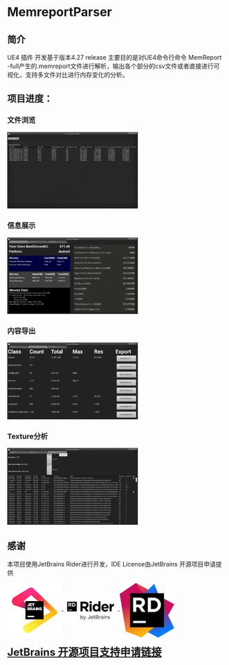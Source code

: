 # MemreportParser

## 简介

UE4 插件
开发基于版本4.27 release
主要目的是对UE4命令行命令 MemReport -full产生的.memreport文件进行解析，输出各个部分的csv文件或者直接进行可视化，支持多文件对比进行内存变化的分析。

## 项目进度：

### 文件浏览

[//]: # (Img/Browser.png)
<a href="Img/Browser.png"><img src="Img/Browser.png" alt="browser" style="max-width:60%;" /></a>

### 信息展示

[//]: # (Img/StatTab.png)
<a href="Img/StatTab.png"><img src="Img/StatTab.png" alt="StatTab" style="max-width:60%;" /></a>

### 内容导出
    
[//]: # (Img/ExportTab.png)
<a href="Img/ExportTab.png"><img src="Img/ExportTab.png" alt="ExportTab" style="max-width:60%;" /></a>

### Texture分析

[//]: # (Img/TextureTab.png)
<a href="Img/TextureTab.png"><img src="Img/TextureTab.png" alt="TextureTab" style="max-width:60%;" /></a>

## **感谢**

本项目使用JetBrains Rider进行开发，IDE License由JetBrains 开源项目申请提供

<p>
<a href="https://www.jetbrains.com/"/>
<img src ="jb_beam.png" align="middle" width=25%/>
</a>
<a href="https://www.jetbrains.com/rider/"/>
<img src ="Rider.png" align="middle" width=25%/>
</a>
<a href="https://www.jetbrains.com/lp/rider-unreal/"/>
<img src ="Rider_icon.png" align="middle" width=25%/>
</a>
</p>

<font size = 5> [**JetBrains 开源项目支持申请链接**](https://www.jetbrains.com/lp/rider-unreal/)</font>
